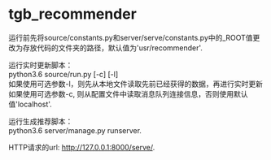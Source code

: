 # tgb_recommender

运行前先将source/constants.py和server/serve/constants.py中的_ROOT值更改为存放代码的文件夹的路径，默认值为'usr/recommender'. 

运行实时更新脚本：  	
python3.6 source/run.py [-c] [-l]  
如果使用可选参数-l，则先从本地文件读取先前已经获得的数据，再进行实时更新  
如果使用可选参数-c, 则从配置文件中读取消息队列连接信息，否则使用默认值'localhost'. 

运行生成推荐脚本：  
python3.6 server/manage.py runserver. 

HTTP请求的url: http://127.0.0.1:8000/serve/. 
